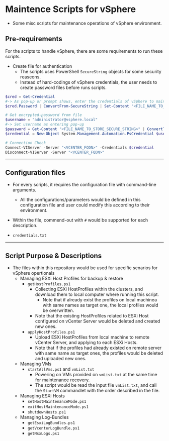 # Maintence Scripts for vSphere

- Some misc scripts for maintenance operations of vSphere environment.

## Pre-requirements

For the scripts to handle vSphere, there are some requirements to run these scripts.

- Create file for authentication
  - The scripts uses PowerShell `SecureString` objects for some security reaseons.
  - Instead of hard-codings of vSphere credentials, the user needs to create password files before runs scripts.

```PowerShell
$cred = Get-Credential
#-> As pop-up or prompt shows, enter the credentials of vSphere to maintain
$cred.Password | ConvertFrom-SecureString | Set-Content "<FILE_NAME_TO_STORE_SECURE_STRING>"

# Get encrypted-password from file
$username = "administrator@vsphere.local"
#-> Set username as entering pop-up
$password = Get-Content "<FILE_NAME_TO_STORE_SECURE_STRING>" | ConvertTo-SecureString
$credential = New-Object System.Management.Automation.PsCredential $username, $password

# Connection Check
Connect-VIServer -Server "<VCENTER_FQDN>" -Credentials $credential
Disconnect-VIServer -Server "<VCENTER_FQDN>"
```

***

## Configuration files

- For every scripts, it requires the configuration file with command-line arguments.
  - All the configurations/parameters would be defined in this configuration file and user could modify this according to their environment.
- Within the file, commend-out with `#` would be supported for each description.

- `credentials.txt`

***

## Script Purpose & Descriptions

- The files within this repository would be used for specific senarios for vSphere opertionals
  - Managing ESXi Host Profiles for backup & restore
    - `getHostProfiles.ps1`
      - Collecting ESXi HostProfiles within the clusters, and download them to local computer where running this script.
        - Note that if already exist the profiles on local machinea with same names as target one, the local profiles would be overwritten.
      - Note that the existing HostProfiles related to ESXi Host configured on vCenter Server would be deleted and created new ones.
    - `applyHostProfiles.ps1`
      - Upload ESXi HostProfiles from local machine to remote vCenter Server, and applying to each ESXi Hosts.
      - Note that if the profiles had already existed on remote server with same name as target ones, the profiles would be deleted and uploaded new ones.
  - Managing VMs
    - `startAllVms.ps1` and `vmList.txt`
      - Powering on VMs provided on `vmList.txt` at the same time for maintenance recovery.
      - The script would be read the input file `vmList.txt`, and call the `StartVM` commandlet with the order described in the file.
  - Managing ESXi Hosts
    - `setHostMaintenanceMode.ps1`
    - `exitHostMaintenanceMode.ps1`
    - `shutdownHosts.ps1`
  - Managing Log-Bundles
    - `getEsxiLogBundles.ps1`
    - `getVcenterLogBundle.ps1`
    - `getNsxLogs.ps1`
